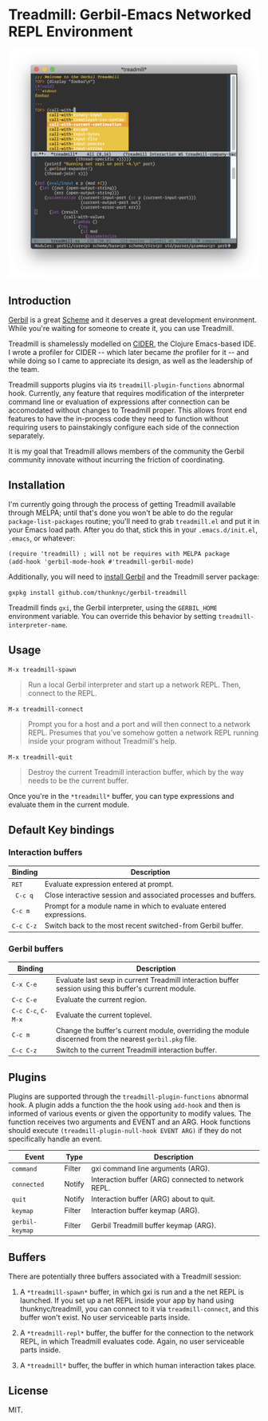 # Treadmill: Gerbil-Emacs Networked REPL Environment

![Gerbil Screenshot](/doc/screenshot.png?raw=true "Gerbil in action, New Year's Eve, 2018")

## Introduction

[Gerbil](https://cons.io) is a great [Scheme](https://schemers.org)
and it deserves a great development environment. While you're waiting
for someone to create it, you can use Treadmill.

Treadmill is shamelessly modelled on
[CIDER](https://cider.readthedocs.io/en/latest/), the Clojure
Emacs-based IDE. I wrote a profiler for CIDER -- which later became
_the_ profiler for it -- and while doing so I came to appreciate its
design, as well as the leadership of the team.

Treadmill supports plugins via its `treadmill-plugin-functions`
abnormal hook. Currently, any feature that requires modification of
the interpreter command line or evaluation of expressions after
connection can be accomodated without changes to Treadmill
proper. This allows front end features to have the in-process code
they need to function without requiring users to painstakingly
configure each side of the connection separately.

It is my goal that Treadmill allows members of the community the
Gerbil community innovate without incurring the friction of
coordinating.

## Installation

I'm currently going through the process of getting Treadmill available
through MELPA; until that's done you won't be able to do the regular
`package-list-packages` routine; you'll need to grab `treadmill.el`
and put it in your Emacs load path. After you do that, stick this in
your `.emacs.d/init.el`, `.emacs`, or whatever:

```
(require 'treadmill) ; will not be requires with MELPA package
(add-hook 'gerbil-mode-hook #'treadmill-gerbil-mode)

```

Additionally, you will need to [install
Gerbil](https://cons.io/guide/) and the Treadmill server package:

`gxpkg install github.com/thunknyc/gerbil-treadmill`

Treadmill finds `gxi`, the Gerbil interpreter, using the `GERBIL_HOME`
environment variable. You can override this behavior by setting
`treadmill-interpreter-name`.

## Usage

`M-x treadmill-spawn`

> Run a local Gerbil interpreter and start up a network REPL. Then,
  connect to the REPL.

`M-x treadmill-connect`

> Prompt you for a host and a port and will then connect to a network
  REPL. Presumes that you've somehow gotten a network REPL running
  inside your program without Treadmill's help.

`M-x treadmill-quit`

> Destroy the current Treadmill interaction buffer, which by the way
  needs to be the current buffer.

Once you're in the `*treadmill*` buffer, you can type expressions and
evaluate them in the current module.

## Default Key bindings

### Interaction buffers

| Binding | Description |
| --- | --- |
| `RET` | Evaluate expression entered at prompt. |
| ` C-c q` | Close interactive session and associated processes and buffers. |
| `C-c m` | Prompt for a module name in which to evaluate entered expressions. |
| `C-c C-z` | Switch back to the most recent switched-from Gerbil buffer. |

### Gerbil buffers

| Binding | Description |
| --- | --- |
| `C-x C-e` | Evaluate last sexp in current Treadmill interaction buffer session using this buffer's current module. |
| `C-c C-e` | Evaluate the current region. |
| `C-c C-c`, `C-M-x` | Evaluate the current toplevel. |
| `C-c m` | Change the buffer's current module, overriding the module discerned from the nearest `gerbil.pkg` file. |
| `C-c C-z` | Switch to the current Treadmill interaction buffer. |

## Plugins

Plugins are supported through the `treadmill-plugin-functions`
abnormal hook. A plugin adds a function the the hook using `add-hook`
and then is informed of various events or given the opportunity to
modify values. The function receives two arguments and EVENT and an
ARG. Hook functions should execute `(treadmill-plugin-null-hook EVENT
ARG)` if they do not specifically handle an event.

| Event | Type | Description |
| --- | --- | --- |
| `command` | Filter | gxi command line arguments (ARG). |
| `connected` | Notify | Interaction buffer (ARG) connected to network REPL. |
| `quit` | Notify | Interaction buffer (ARG) about to quit. |
| `keymap` | Filter | Interaction buffer keymap (ARG). |
| `gerbil-keymap` | Filter | Gerbil Treadmill buffer keymap (ARG). |

## Buffers

There are potentially three buffers associated with a Treadmill session:

1. A `*treadmill-spawn*` buffer, in which gxi is run and a the net
REPL is launched. If you set up a net REPL inside your app by hand
using thunknyc/treadmill, you can connect to it via
`treadmill-connect`, and this buffer won't exist. No user serviceable
parts inside.

2. A `*treadmill-repl*` buffer, the buffer for the connection to the
network REPL, in which Treadmill evaluates code. Again, no user
serviceable parts inside.

3. A `*treadmill*` buffer, the buffer in which human interaction takes
place.

## License

MIT.
